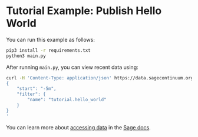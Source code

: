 # Tutorial Example: Publish Hello World

You can run this example as follows:

```sh
pip3 install -r requirements.txt
python3 main.py
```

After running `main.py`, you can view recent data using:

```sh
curl -H 'Content-Type: application/json' https://data.sagecontinuum.org/api/v1/query -d '
{
	"start": "-5m",
	"filter": {
		"name": "tutorial.hello_world"
	}
}
'
```

You can learn more about [accessing data](https://docs.sagecontinuum.org/docs/tutorials/accessing-data) in the [Sage docs](https://docs.sagecontinuum.org).
